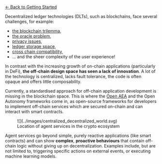 [← Back to Getting Started](./index.md)

Decentralized ledger technologies (DLTs), such as blockchains, face several challenges, for example:

* [the blockchain trilemma](https://www.ledger.com/academy/what-is-the-blockchain-trilemma),
* [the oracle problem](https://encyclopedia.pub/entry/2959),
* [privacy issues](https://en.wikipedia.org/wiki/Privacy_and_blockchain),
* [ledger storage space](https://cointelegraph.com/news/how-can-blockchain-improve-data-storage),
* [cross chain compatibility](https://101blockchains.com/blockchain-interoperability/),
* ... and the sheer complexity of the user experience!

In contrast with the increasing growth of on-chain applications (particularly in DeFi), **the off-chain design space has seen a lack of innovation**. A lot of the technology is centralized, lacks fault tolerance, the code is often opaque and offers little composability.

Currently, a standardised approach for off-chain application development is missing in the blockchain space. This is where the [Open AEA](https://open-aea.docs.autonolas.tech/) and the Open Autonomy frameworks come in, as open-source frameworks for developers to implement off-chain services which are secured on-chain and can interact with smart contracts.

<figure markdown>
![](../images/centralized_decentralized_world.svg)
<figcaption>Location of agent services in the crypto ecosystem</figcaption>
</figure>

Agent services go beyond simple, purely
reactive applications (like smart contracts) and can show **complex**, **proactive behaviours** that contain off-chain logic without giving up on decentralization. Examples include, but are not limited to, triggering specific actions on external events, or executing machine learning models.
